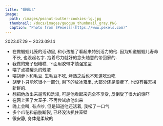 ```yaml
---
title: "蝈蝈儿"
image: 
  path: /images/peanut-butter-cookies-lg.jpg
  thumbnail: /docs/images/guoguo_thumbnail_gray.PNG
  caption: "Photo from [Pexels](https://www.pexels.com)"
---
```


2023.07.29 ~ 2023.09.14

  - 在做蝈蝈儿笼的活动里, 和小孩抢了看起来特别活力的他. 因为知道蝈蝈儿寿命不长, 也没起名字. 抱着尽力就好的念头随意的带回家的.
  - 我做的笼子很糟糕, 下面用胶带才勉强定型
  - 喂了点猫罐头的残渣
  - 喂胡萝卜和毛豆. 生毛豆不吃, 烤熟之后也不知道吃没吃
  - 胡萝卜只能吃很小一部分, 剩下的放冰箱里, 大部分还是浪费了. 也没有每天换新鲜的.
  - 想把他放出来遛弯和洗澡, 可是他看起来完全不享受, 反倒受了很大的惊吓
  - 在网上买了大笼子. 不再尝试放他出来
  - 晚上会叫, 有点吵, 但是知道他还活着, 我松了一口气
  - 多个爪花和前肢断裂, 已经没法扒住笼壁
  - 很安静, 身体是柔软的



